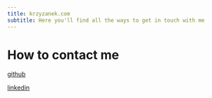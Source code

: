 ```yaml
---
title: krzyzanek.com
subtitle: Here you'll find all the ways to get in touch with me
---
```


# How to contact me

[github](https://github.com/lkrzyzanek)

[linkedin](https://www.linkedin.com/in/liborkrzyzanek/)

